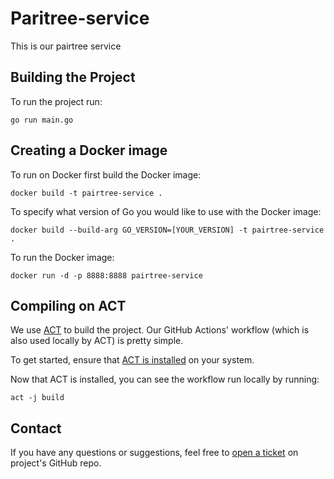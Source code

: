 # Paritree-service

This is our pairtree service 

## Building the Project

To run the project run: 

`go run main.go`

## Creating a Docker image 

To run on Docker first build the Docker image: 

`docker build -t pairtree-service .`

To specify what version of Go you would like to use with the Docker image:

`docker build --build-arg GO_VERSION=[YOUR_VERSION] -t pairtree-service .`

To run the Docker image: 

`docker run -d -p 8888:8888 pairtree-service`

## Compiling on ACT 

We use [ACT](https://github.com/nektos/act) to build the project. Our GitHub Actions' workflow (which is also used locally by ACT) is pretty simple.

To get started, ensure that [ACT is installed](https://nektosact.com/installation/index.html) on your system.

Now that ACT is installed, you can see the workflow run locally by running: 

`act -j build`

## Contact

If you have any questions or suggestions, feel free to [open a ticket](https://github.com/UCLALibrary/service-template/issues) on project's GitHub repo.
